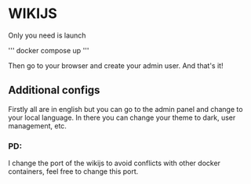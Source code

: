 
# WIKIJS

Only you need is launch 

''' docker compose up  '''

Then go to your browser and create your admin user. And that's it!

## Additional configs

Firstly all are in english but you can go to the admin panel and change to your local language.
In there you can change your theme to dark, user management, etc.




### PD:

 I change the port of the wikijs to avoid conflicts with other docker containers, feel free to change this port.
